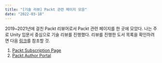 ```yaml
---
title: "[기술 리뷰] Packt 관련 페이지 모음"
date: "2022-03-18"
---
```


2019~2021년에 걸친 Packt 리뷰어로서 Packt 관련 페이지를 한 곳에 모았다. 나는 주로 Unity 입문서 중심으로 기술 리뷰를 진행했다. 리뷰를 진행한 도서 목록을 확인하려면 다음 [링크](https://sungkukpark.github.io/about/)를 참조할 것.

1. [Packt Subscription Page](https://subscription.packtpub.com/?utm_source=zuora_confirmation&utm_medium=email&utm_campaign=new_active_subscription)
1. [Packt Author Portal](https://authorportal.packtpub.com/)
